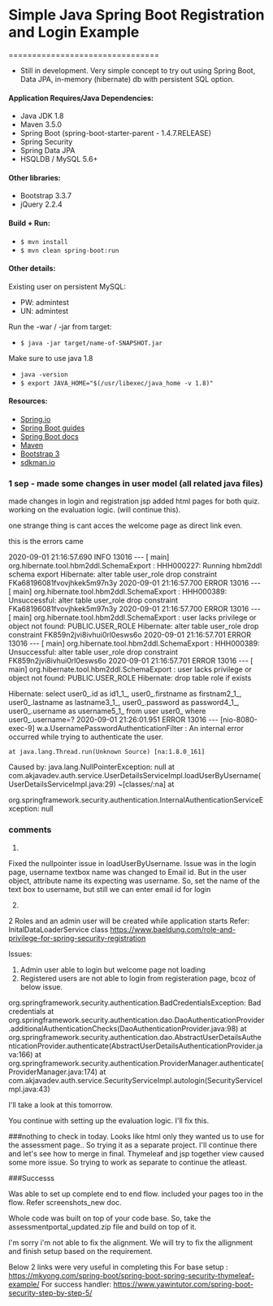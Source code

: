 # Simple Java Spring Boot Registration and Login Example
================================
* Still in development. Very simple concept to try out using Spring Boot, Data JPA, in-memory (hibernate) db with persistent SQL option.

#### Application Requires/Java Dependencies:
- Java JDK 1.8
- Maven 3.5.0
- Spring Boot (spring-boot-starter-parent - 1.4.7.RELEASE)
- Spring Security
- Spring Data JPA
- HSQLDB / MySQL 5.6+

#### Other libraries:
- Bootstrap 3.3.7
- jQuery 2.2.4

#### Build + Run:
- `$ mvn install`
- `$ mvn clean spring-boot:run`

#### Other details:
Existing user on persistent MySQL:
- PW: admintest
- UN: admintest

Run the -war / -jar from target:
- `$ java -jar target/name-of-SNAPSHOT.jar`

Make sure to use java 1.8
- `java -version`
- `$ export JAVA_HOME="$(/usr/libexec/java_home -v 1.8)"`

#### Resources:
- [Spring.io](https://spring.io/)
- [Spring Boot guides](https://spring.io/guides/gs/spring-boot/)
- [Spring Boot docs](https://docs.spring.io/spring-boot/docs/current/reference/html/)
- [Maven](https://maven.apache.org/)
- [Bootstrap 3](http://getbootstrap.com)
- [sdkman.io](http://sdkman.io/)

### 1 sep - made some changes in user model (all related java files) 
made changes in login and registration jsp
added html pages for both quiz. working on the evaluation logic. (will continue this).

one strange thing is cant acces the welcome page as direct link even.

this is the errors came 

2020-09-01 21:16:57.690  INFO 13016 --- [           main] org.hibernate.tool.hbm2ddl.SchemaExport  : HHH000227: Running hbm2ddl schema export
Hibernate: alter table user_role drop constraint FKa68196081fvovjhkek5m97n3y
2020-09-01 21:16:57.700 ERROR 13016 --- [           main] org.hibernate.tool.hbm2ddl.SchemaExport  : HHH000389: Unsuccessful: alter table user_role drop constraint FKa68196081fvovjhkek5m97n3y
2020-09-01 21:16:57.700 ERROR 13016 --- [           main] org.hibernate.tool.hbm2ddl.SchemaExport  : user lacks privilege or object not found: PUBLIC.USER_ROLE
Hibernate: alter table user_role drop constraint FK859n2jvi8ivhui0rl0esws6o
2020-09-01 21:16:57.701 ERROR 13016 --- [           main] org.hibernate.tool.hbm2ddl.SchemaExport  : HHH000389: Unsuccessful: alter table user_role drop constraint FK859n2jvi8ivhui0rl0esws6o
2020-09-01 21:16:57.701 ERROR 13016 --- [           main] org.hibernate.tool.hbm2ddl.SchemaExport  : user lacks privilege or object not found: PUBLIC.USER_ROLE
Hibernate: drop table role if exists

Hibernate: select user0_.id as id1_1_, user0_.firstname as firstnam2_1_, user0_.lastname as lastname3_1_, user0_.password as password4_1_, user0_.username as username5_1_ from user user0_ where user0_.username=?
2020-09-01 21:26:01.951 ERROR 13016 --- [nio-8080-exec-9] w.a.UsernamePasswordAuthenticationFilter : An internal error occurred while trying to authenticate the user.

	at java.lang.Thread.run(Unknown Source) [na:1.8.0_161]
Caused by: java.lang.NullPointerException: null
	at com.akjavadev.auth.service.UserDetailsServiceImpl.loadUserByUsername(UserDetailsServiceImpl.java:29) ~[classes/:na]
	at 

org.springframework.security.authentication.InternalAuthenticationServiceException: null

### comments

1)
Fixed the nullpointer issue in loadUserByUsername.
Issue was in the login page, username textbox name was changed to Email id.
But in the user object, attribute name its expecting was username. So, set the name of the text box to username, but still we can enter email id for login

2)
2 Roles and an admin user will be created while application starts
Refer: InitalDataLoaderService class
https://www.baeldung.com/role-and-privilege-for-spring-security-registration

Issues:
1) Admin user able to login but welcome page not loading
2) Registered users are not able to login from registeration page, bcoz of below issue.

org.springframework.security.authentication.BadCredentialsException: Bad credentials
	at org.springframework.security.authentication.dao.DaoAuthenticationProvider.additionalAuthenticationChecks(DaoAuthenticationProvider.java:98)
	at org.springframework.security.authentication.dao.AbstractUserDetailsAuthenticationProvider.authenticate(AbstractUserDetailsAuthenticationProvider.java:166)
	at org.springframework.security.authentication.ProviderManager.authenticate(ProviderManager.java:174)
	at com.akjavadev.auth.service.SecurityServiceImpl.autologin(SecurityServiceImpl.java:43)

I'll take a look at this tomorrow.

You continue with setting up the evaluation logic. I'll fix this.

###nothing to check in today. 
Looks like html only they wanted us to use for the assessment page.. 
So trying it as a separate project. I'll continue there and let's see how to merge in final.
Thymeleaf and jsp together view caused some more issue. 
So trying to work as separate to continue the atleast.


###Successs

Was able to set up complete end to end flow. included your pages too in the flow.
Refer screenshots_new doc.

Whole code was built on top of your code base. So, take the assessmentportal_updated.zip file and build on top of it.

I'm sorry i'm not able to fix the alignment. We will try to fix the allignment and finish setup based on the requirement.

Below 2 links were very useful in completing this
For base setup : https://mkyong.com/spring-boot/spring-boot-spring-security-thymeleaf-example/
For success handler: https://www.yawintutor.com/spring-boot-security-step-by-step-5/


